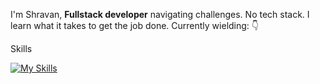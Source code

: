 
I'm Shravan, **Fullstack developer** navigating challenges. No tech stack. I learn what it takes to get the job done. Currently wielding: 👇

Skills

[![My Skills](https://skillicons.dev/icons?i=typescript,golang,nodejs,nextjs,tailwind,redis,postgres,mongodb,aws,githubactions,docker,git,&theme=dark)](https://skillicons.dev)

